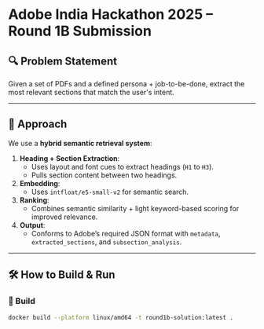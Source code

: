 # Adobe India Hackathon 2025 – Round 1B Submission

## 🔍 Problem Statement
Given a set of PDFs and a defined persona + job-to-be-done, extract the most relevant sections that match the user's intent.

---

## 🧠 Approach

We use a **hybrid semantic retrieval system**:
1. **Heading + Section Extraction**:
   - Uses layout and font cues to extract headings (`H1` to `H3`).
   - Pulls section content between two headings.
2. **Embedding**:
   - Uses `intfloat/e5-small-v2` for semantic search.
3. **Ranking**:
   - Combines semantic similarity + light keyword-based scoring for improved relevance.
4. **Output**:
   - Conforms to Adobe’s required JSON format with `metadata`, `extracted_sections`, and `subsection_analysis`.

---

## 🛠 How to Build & Run

### 🔨 Build

```bash
docker build --platform linux/amd64 -t round1b-solution:latest .
